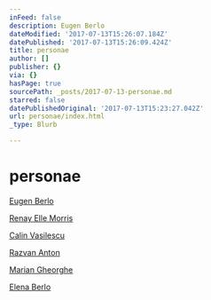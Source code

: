 ```yaml
---
inFeed: false
description: Eugen Berlo
dateModified: '2017-07-13T15:26:07.184Z'
datePublished: '2017-07-13T15:26:09.424Z'
title: personae
author: []
publisher: {}
via: {}
hasPage: true
sourcePath: _posts/2017-07-13-personae.md
starred: false
datePublishedOriginal: '2017-07-13T15:23:27.042Z'
url: personae/index.html
_type: Blurb

---
```

# personae

[Eugen Berlo][0]

[Renay Elle Morris][1]

[Calin Vasilescu][2]

[Razvan Anton][3]

[Marian Gheorghe][4]

[Elena Berlo][5]

[0]: http://berlo.net/genu-berlo/
[1]: http://www.renayellemorris.com/
[2]: https://uap.ro/e-vaporatus-orizont/
[3]: https://www.artsy.net/artist/razvan-anton
[4]: http://mariangheorghe.com/
[5]: http://www.elenaberlo.com/